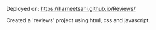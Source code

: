Deployed on: https://harneetsahi.github.io/Reviews/

Created a 'reviews' project using html, css and javascript.


